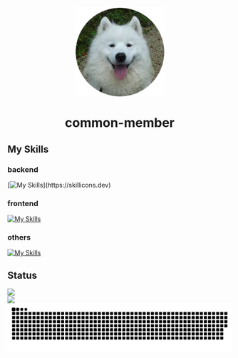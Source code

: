 <div id="header" align="center">
  <img src="./images/sample_dog4-circle.png" width="200"　alt="サモエド"/>
  <h1>common-member</h1>
</div>

## My Skills

### backend
[![My Skills](https://skillicons.dev/icons?i=ruby,rails,docker,)](https://skillicons.dev)

### frontend
[![My Skills](https://skillicons.dev/icons?i=html,css,js,tailwind,bootstrap)](https://skillicons.dev)

### others
[![My Skills](https://skillicons.dev/icons?i=figma,git,github)](https://skillicons.dev)

## Status

<a href="https://git.io/streak-stats">
  <img align="left" src="https://streak-stats.demolab.com?user=common-member&theme=github-dark-dimmed&border_radius=10&date_format=%5BY.%5Dn.j" />
</a><br>
<a href="https://github.com/anuraghazra/github-readme-stats">
  <img align="left" src="https://github-readme-stats.vercel.app/api/top-langs/?username=common-member&layout=compact&theme=github_dark_dimmed" />
</a>


<!-- ![Top Langs](https://github-readme-stats.vercel.app/api/top-langs/?username=common-member&layout=compact)

[![GitHub Streak](https://streak-stats.demolab.com?user=common-member&theme=dark&border_radius=10&date_format=%5BY.%5Dn.j)](https://git.io/streak-stats) -->

<picture>
  <source media="(prefers-color-scheme: dark)" srcset="https://raw.githubusercontent.com/common-member/common-member/output/github-contribution-grid-snake-dark.svg">
  <source media="(prefers-color-scheme: light)" srcset="https://raw.githubusercontent.com/potatoman-dev/potatoman-dev/output/github-contribution-grid-snake.svg">
  <img alt="github contribution grid snake animation" src="https://raw.githubusercontent.com/potatoman-dev/potatoman-dev/output/github-contribution-grid-snake.svg">
</picture>

<!--![common-member's GitHub stats](https://github-readme-stats.vercel.app/api?username=common-member&show_icons=true&theme=github_dark_dimmed=)
-->

<!--
**common-member/common-member** is a ✨ _special_ ✨ repository because its `README.md` (this file) appears on your GitHub profile.

Here are some ideas to get you started:

- 🔭 I’m currently working on ...
- 🌱 I’m currently learning ...
- 👯 I’m looking to collaborate on ...
- 🤔 I’m looking for help with ...
- 💬 Ask me about ...
- 📫 How to reach me: ...
- 😄 Pronouns: ...
- ⚡ Fun fact: ...
-->

